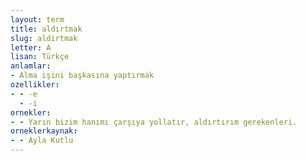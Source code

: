 ```yaml
---
layout: term
title: aldırtmak
slug: aldirtmak
letter: A
lisan: Türkçe
anlamlar:
- Alma işini başkasına yaptırmak
ozellikler:
- - -e
  - -i
ornekler:
- - Yarın bizim hanımı çarşıya yollatır, aldırtırım gerekenleri.
orneklerkaynak:
- - Ayla Kutlu
---
```

